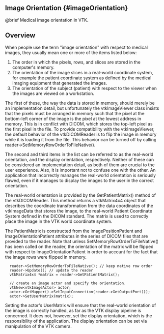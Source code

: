 ## Image Orientation {#imageOrientation}

@brief Medical image orientation in VTK.

## Overview

When people use the term "image orientation" with respect to medical images,
they usually mean one or more of the items listed below:
1. The order in which the pixels, rows, and slices are stored in the computer's
memory.
2. The orientation of the image slices in a real-world coordinate system, for example the patient coordinate system as defined by the medical imaging equipment that generated the images.
3. The orientation of the subject (patient) with respect to the viewer when the images are viewed on a workstation.

The first of these, the way the data is stored in memory, should merely
be an implementation detail, but unfortunately the vtkImageViewer class
insists that the pixels must be arranged in memory such that the pixel
at the bottom-left corner of the image is the pixel at the lowest address
in memory.  This is in conflict with DICOM, which stores the top-left pixel
as the first pixel in the file.  To provide compatibility with the
vtkImageViewer, the default behavior of the vtkDICOMReader is to flip
the image in memory while it is loading it from the file.  This behavior
can be turned off by calling reader->SetMemoryRowOrderToFileNative().

The second and third items in the list can be referred to as the real-world
orientation, and the display orientation, respectively.  Neither of these can
be considered an implementation detail, as both of them are crucial to the
user experience.  Also, it is important not to confuse one with the other.
An application that incorrectly manages the real-world orientation is
seriously flawed, even if it manages to display the images to the user
in the correct orientation.

The real-world orientation is provided by the GetPatientMatrix() method
of the vtkDICOMReader.  This method returns a vtkMatrix4x4 object that
describes the coordinate transformation from the data coordinates of the
vtkImageData that stores the image, to the real-world Patient Coordinate
System defined in the DICOM standard.  The matrix is
used to correctly place the image in the VTK world coordinate system.

The PatientMatrix is constructed from the ImagePositionPatient and
ImageOrientationPatient attributes in the series of DICOM files that are
provided to the reader.  Note that unless SetMemoryRowOrderToFileNative()
has been called on the reader, the orientation of the matrix will be
flipped with respect to ImageOrientationPatient in order to account for
the fact that the image rows were flipped in memory.

~~~~~~~~{.cpp}
  reader->SetMemoryRowOrderToFileNative(); // keep native row order
  reader->Update(); // update the reader
  vtkMatrix4x4 *matrix = reader->GetPatientMatrix();

  // create an image actor and specify the orientation.
  vtkNew<vtkImageActor> actor;
  actor->GetMapper()->SetInputConnection(reader->GetOutputPort());
  actor->SetUserMatrix(matrix);
~~~~~~~~

Setting the actor's UserMatrix will ensure that
the real-world orientation of the image is correctly handled, as far as
the VTK display pipeline is concerned.  It does not, however, set the
display orientation, which is the responsibility of the application.
The display orientation can be set via manipulation of the VTK camera.
